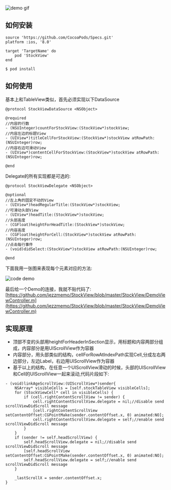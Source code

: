 ![demo gif](https://github.com/jezzmemo/StockView/raw/master/demo.gif)

## 如何安装

```
source 'https://github.com/CocoaPods/Specs.git'
platform :ios, '8.0'

target 'TargetName' do
    pod 'StockView'
end
```

```
$ pod install
```

## 如何使用

基本上和TableView类似，首先必须实现以下DataSource
```objc
@protocol StockViewDataSource <NSObject>

@required
//内容的行数
- (NSUInteger)countForStockView:(StockView*)stockView;
//内容左边的标题View
- (UIView*)titleCellForStockView:(StockView*)stockView atRowPath:(NSUInteger)row;
//内容右边可滑动View
- (UIView*)contentCellForStockView:(StockView*)stockView atRowPath:(NSUInteger)row;

@end
```

Delegate的所有实现都是可选的:
```objc
@protocol StockViewDelegate <NSObject>

@optional
//左上角的固定不动的View
- (UIView*)headRegularTitle:(StockView*)stockView;
//可滑动头部View
- (UIView*)headTitle:(StockView*)stockView;
//头部高度
- (CGFloat)heightForHeadTitle:(StockView*)stockView;
//内容高度
- (CGFloat)heightForCell:(StockView*)stockView atRowPath:(NSUInteger)row;
//点击每行事件
- (void)didSelect:(StockView*)stockView atRowPath:(NSUInteger)row;

@end
```

下面我用一张图来表现每个元素对应的方法:

![code demo](https://raw.githubusercontent.com/jezzmemo/StockView/master/demo_code.png)

最后给一个Demo的连接，我就不贴代码了:
[https://github.com/jezzmemo/StockView/blob/master/StockView/DemoViewController.m](https://github.com/jezzmemo/StockView/blob/master/StockView/DemoViewController.m)


## 实现原理

* 顶部不变的头部用heightForHeaderInSection显示，用标题和内容两部分组成，内容部分是用UIScrollView作为容器
* 内容部分，用头部类似的结构，cellForRowAtIndexPath实现Cell,分成左右两边部分，左边Label，右边用UIScrollView作为容器
* 基于以上的结构，在任意一个UIScrollView滑动的时候，头部的UIScrollView和Cell的UIScrollView一起来滚动,代码片段如下:
```objc
- (void)linkAgeScrollView:(UIScrollView*)sender{
    NSArray* visibleCells = [self.stockTableView visibleCells];
    for (StockViewCell* cell in visibleCells) {
        if (cell.rightContentScrollView != sender) {
            cell.rightContentScrollView.delegate = nil;//disable send scrollViewDidScroll message
            [cell.rightContentScrollView setContentOffset:CGPointMake(sender.contentOffset.x, 0) animated:NO];
            cell.rightContentScrollView.delegate = self;//enable send scrollViewDidScroll message
        }
    }
    if (sender != self.headScrollView) {
        self.headScrollView.delegate = nil;//disable send scrollViewDidScroll message
        [self.headScrollView setContentOffset:CGPointMake(sender.contentOffset.x, 0) animated:NO];
        self.headScrollView.delegate = self;//enable send scrollViewDidScroll message
    }
    
    _lastScrollX = sender.contentOffset.x;
}
```